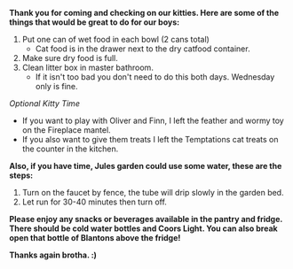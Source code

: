 **Thank you for coming and checking on our kitties. Here are some of the things that would be great to do for our boys:**

1. Put one can of wet food in each bowl (2 cans total)
    - Cat food is in the drawer next to the dry catfood container.
2. Make sure dry food is full.
3. Clean litter box in master bathroom.
    - If it isn't too bad you don't need to do this both days. Wednesday only is fine.

_Optional Kitty Time_
- If you want to play with Oliver and Finn, I left the feather and wormy toy on the Fireplace mantel.
- If you also want to give them treats I left the Temptations cat treats on the counter in the kitchen.

**Also, if you have time, Jules garden could use some water, these are the steps:**

1. Turn on the faucet by fence, the tube will drip slowly in the garden bed.
2. Let run for 30-40 minutes then turn off.

**Please enjoy any snacks or beverages available in the pantry and fridge. There should be cold water bottles and Coors Light. You can also break open that bottle of Blantons above the fridge!**

**Thanks again brotha. :)**

